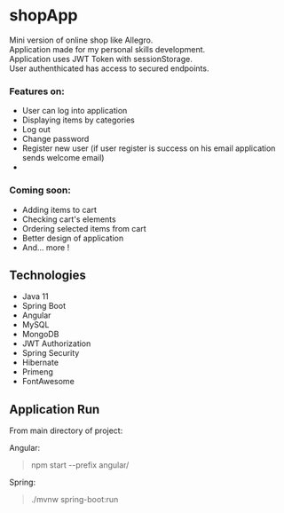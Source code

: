 # shopApp
Mini version of online shop like Allegro.  
Application made for my personal skills development.  
Application uses JWT Token with sessionStorage.  
User authenthicated has access to secured endpoints.

### Features on:
- User can log into application
- Displaying items by categories
- Log out
- Change password
- Register new user (if user register is success on his email application sends welcome email)
- 
### Coming soon:
- Adding items to cart
- Checking cart's elements 
- Ordering selected items from cart
- Better design of application
- And... more !

## Technologies
* Java 11
* Spring Boot
* Angular
* MySQL
* MongoDB
* JWT Authorization
* Spring Security
* Hibernate
* Primeng
* FontAwesome

## Application Run
From main directory of project:

Angular:  
> npm start --prefix angular/  


Spring:  
> ./mvnw spring-boot:run
